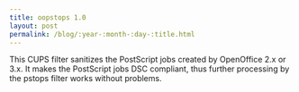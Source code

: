 ```yaml
---
title: oopstops 1.0
layout: post
permalink: /blog/:year-:month-:day-:title.html
---
```


This CUPS filter sanitizes the PostScript jobs created by OpenOffice 2.x or 3.x. It makes the PostScript jobs DSC compliant, thus further processing by the pstops filter works without problems.

